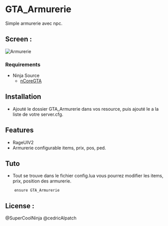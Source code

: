 # GTA_Armurerie
Simple armurerie avec npc.

## Screen :
![Armurerie](https://cdn.discordapp.com/attachments/700050943995281452/903304095857795083/FiveM_-_RPF_STUDIO_LIBERTY_CITY_V_-_DEV_28_10_2021_17_18_14.png)


### Requirements
* Ninja Source
  * [nCoreGTA](https://github.com/NinjaSourceV2/nCoreGTA)


## Installation
- Ajouté le dossier GTA_Armurerie dans vos resource, puis ajouté le a la liste de votre server.cfg.

## Features
- RageUIV2
- Armurerie configurable items, prix, pos, ped.


## Tuto
- Tout se trouve dans le fichier config.lua vous pourrez modifier les items, prix, position des armurerie.

```
    ensure GTA_Armurerie
```

## License :
@SuperCoolNinja
@cedricAlpatch